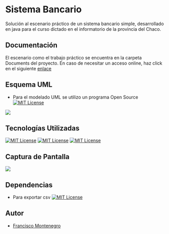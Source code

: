 
# Sistema Bancario

Solución al escenario práctico de un sistema bancario simple, desarrollado en java para el curso dictado en el informatorio de la provincia del Chaco.




## Documentación

El escenario como el trabajo práctico se encuentra en la carpeta Documents del proyecto.
En caso de necesitar un acceso online, haz click en el siguiente [enlace](https://docs.google.com/document/d/1gnRVAqdGBkROI9IZltRqSf8CuFhjREHMbZLXcYoyseg/edit)


## Esquema UML

- Para el modelado UML se utilizo un programa Open Source [![MIT License](https://img.shields.io/badge/Plan%20UML-green)](https://plantuml.com/es/)

![](https://www.plantuml.com/plantuml/png/bLHHQjmm4FttAVIvJTSNCA4aTGCrXAJiBlsNvS4Ho9f5aaEWxQbwX5wi8qlMolOMqYzBRwGtCs-UTMSTDsuSL548nQrbjPAW7R0V1MEbxEAsOe-eUmzf75f3-wCpCY2TD224H9s3OgHhtD8zQTrjFUq-KU1Z3wwPMNSV4g_7doPg3oOU3t-P-JUHG6idcbKQtXlekGd8BbHJiR2buwyek-9Nwdc2KylnSEfu7C3WZ5vQj5nrMB4EnrQ11vnqe-9c8SCiN-puea0eR2L0bcdJxD6dysXAwD5JoBcLvg9mbhg3Crf94zyDg5qgVXQ4JXXmqlmhlXBi_WMDmI0RZO4tbCM0pIiKN0bVNmp1DAjhN3LHPSPJSf0EZaX-wAN9LNvdXP-v5h6qE8FanR2TN28Ca4UYL4jdxzd6rqijiNMWmPomG_k8DaOoCsPvU6jaykBA4dlcv3dPwvJMUpPrs6Wf95TNHYLGsr7HC8CpjhpNZ9lVtypclodQqOeau3SqJRTRFHbBpU3jZ8OgFe3_Gln_w-Ftt1P0IJCTfY7UVtq-79xtjAffqJmydHxyqVcnAikR-IUkcC31krp8Fxzr4T7RdsMvT6t5NgXhJTfUENDnOtOiM6fAfUPWU6P2gX2_IIIhS747klCFxLy0)


## Tecnologías Utilizadas

[![MIT License](https://img.shields.io/badge/IntelliJ-IDEA-blue)](https://www.jetbrains.com/es-es/idea/) [![MIT License](https://img.shields.io/badge/GitHub-171515)](https://github.com/) [![MIT License](https://img.shields.io/badge/Apache%20Maven-E4682A)](https://maven.apache.org/)


## Captura de Pantalla

![](https://drive.google.com/file/d/1AVo9VdFZIi8UZBQZw3udZ12Jv_nuiN3V/view?usp=sharing)

## Dependencias

- Para exportar csv [![MIT License](https://img.shields.io/badge/Open%20CSV-gray)](https://mvnrepository.com/artifact/com.opencsv/opencsv)



## Autor

- [Francisco Montenegro](https://www.github.com/fmontenegro0510)
